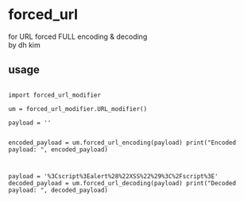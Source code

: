# forced_url
for URL forced FULL encoding &amp; decoding <br/>
by dh kim

## usage

<pre><code>
import forced_url_modifier

um = forced_url_modifier.URL_modifier()

payload = '<script>alert("XSS")</script>'
encoded_payload = um.forced_url_encoding(payload)
print("Encoded payload: ", encoded_payload)

payload = '%3Cscript%3Ealert%28%22XSS%22%29%3C%2Fscript%3E'
decoded_payload = um.forced_url_decoding(payload)
print("Decoded payload: ", decoded_payload)
</code></pre>



